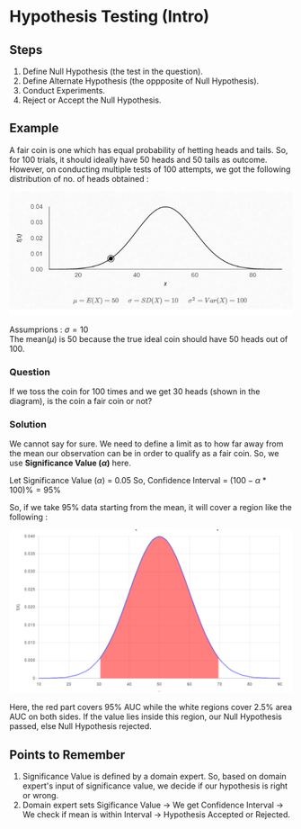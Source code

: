 # Hypothesis Testing (Intro)

## Steps

1. Define Null Hypothesis (the test in the question).
2. Define Alternate Hypothesis (the oppposite of Null Hypothesis).
3. Conduct Experiments.
4. Reject or Accept the Null Hypothesis.

## Example

A fair coin is one which has equal probability of hetting heads and tails. So, for 100 trials, it should ideally have 50 heads and 50 tails as outcome. However, on conducting multiple tests of 100 attempts, we got the following distribution of no. of heads obtained : 

![Heads Distribution for 100 coin trials](./img/CoinTossDistribution.png)

Assumprions : $\sigma=10$<br />
The mean$(\mu)$ is 50 because the true ideal coin should have 50 heads out of 100.

### Question
If we toss the coin for 100 times and we get 30 heads (shown in the diagram), is the coin a fair coin or not?

### Solution
We cannot say for sure. We need to define a limit as to how far away from the mean our observation can be in order to qualify as a fair coin. So, we use **Significance Value $(\alpha)$** here.

Let Significance Value $(\alpha)$ = 0.05
So, Confidence Interval = $(100 - \alpha * 100)\% = 95\%$

So, if we take 95% data starting from the mean, it will cover a region like the following :

 ![95 Percent Coin Toss](./img/CoinTossDistribution95TwoTail.png)

 Here, the red part covers 95% AUC while the white regions cover 2.5% area AUC on both sides. If the value lies inside this region, our Null Hypothesis passed, else Null Hypothesis rejected.


## Points to Remember

1. Significance Value is defined by a domain expert. So, based on domain expert's input of significance value, we decide if our hypothesis is right or wrong.
2. Domain expert sets Sigificance Value -> We get Confidence Interval -> We check if mean is within Interval -> Hypothesis Accepted or Rejected.